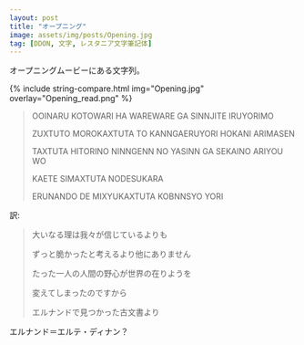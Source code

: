 ```yaml
---
layout: post
title: "オープニング"
image: assets/img/posts/Opening.jpg
tag: [DDON, 文字, レスタニア文字筆記体]
---
```


オープニングムービーにある文字列。

{% include string-compare.html img="Opening.jpg" overlay="Opening_read.png" %}

> OOINARU KOTOWARI HA WAREWARE GA SINNJITE IRUYORIMO
>
> ZUXTUTO MOROKAXTUTA TO KANNGAERUYORI HOKANI ARIMASEN
>
> TAXTUTA HITORINO NINNGENN NO YASINN GA SEKAINO ARIYOU WO
>
> KAETE SIMAXTUTA NODESUKARA
>
> ERUNANDO DE MIXYUKAXTUTA KOBNNSYO YORI

訳:

> 大いなる理は我々が信じているよりも
>
> ずっと脆かったと考えるより他にありません
>
> たった一人の人間の野心が世界の在りようを
>
> 変えてしまったのですから
>
> エルナンドで見つかった古文書より

エルナンド＝エルテ・ディナン？